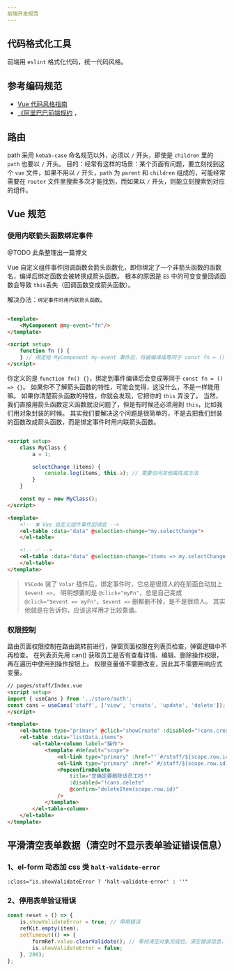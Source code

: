 ```yaml
---
前端开发规范
---
```


## 代码格式化工具

前端用 `eslint` 格式化代码，统一代码风格。

## 参考编码规范
- [Vue 代码风格指南](https://cn.vuejs.org/style-guide/)
- [《阿里巴巴前端规约](https://github.com/alibaba/f2e-spec) ，


## 路由

path 采用 `kebab-case` 命名规范以外，必须以 `/` 开头，即使是 `children` 里的 `path` 也要以 `/` 开头。
目的：经常有这样的场景：某个页面有问题，要立刻找到这个 `vue` 文件，如果不用以 `/` 开头，`path` 为 `parent` 和 `children`
组成的，可能经常需要在 `router` 文件里搜索多次才能找到，而如果以 `/` 开头，则能立刻搜索到对应的组件。

## Vue 规范

### 使用内联箭头函数绑定事件

@TODO 此条整理出一篇博文

Vue 自定义组件事件回调函数会箭头函数化，即你绑定了一个非箭头函数的函数名，编译后绑定函数会被转换成箭头函数。
根本的原因是 `ES` 中的可变变量回调函数会导致 `this`丢失（回调函数变成箭头函数）。

解决办法：`绑定事件时用内联箭头函数`。

```html

<template>
    <MyComponent @my-event="fn"/>
</template>

<script setup>
    function fn () {
    } // 绑定给 MyComponent my-event 事件后，将被编译成等同于 const fn = () => {}
</script>
```

你定义的是 `function fn() {}`，绑定到事件编译后会变成等同于 `const fn = () => {}`。
如果你不了解箭头函数的特性，可能会觉得，这没什么，不是一样能用嘛。
如果你清楚箭头函数的特性，你就会发现，它把你的 `this` 弄没了。
当然，我们直接用箭头函数定义函数就没问题了，但是有时候还必须用到 `this`，比如我们用对象封装的时候。
其实我们要解决这个问题是很简单的，不是去把我们封装的函数改成箭头函数，而是绑定事件时用内联箭头函数。

```html

<script setup>
    class MyClass {
        a = 1;

        selectChange (items) {
            console.log(items, this.a); // 需要访问其他属性或方法
        }
    }

    const my = new MyClass();
</script>

<template>
    <!-- ❌ Vue 自定义组件事件回调会 -->
    <el-table :data="data" @selection-change="my.selectChange">
    </el-table>

    <!-- ✅ -->
    <el-table :data="data" @selection-change="items => my.selectChange(items)">
    </el-table>
</template>
```

> `VSCode` 装了 `Volar` 插件后，绑定事件时，它总是很烦人的在前面自动加上 `$event =>`，
> 明明想要的是 `@click="myFn"`，总是自己变成 `@click="$event => myFn"`，`$event =>` 删都删不掉，是不是很烦人。
> 其实他就是在告诉你，应该这样用才比较靠谱。

### 权限控制

路由页面权限控制在路由跳转前进行，弹窗页面权限在列表页检查，弹窗逻辑中不再检查。
在列表页先用 can() 获取员工是否有查看详情、编辑、删除操作权限，再在遍历中使用到操作按钮上。
权限变量值不需要改变，因此其不需要用响应式变量。

```html
// pages/staff/Index.vue
<script setup>
import { useCans } from '../store/auth';
const cans = useCans('staff', ['view', 'create', 'update', 'delete']);
</script>

<template>
    <el-button type="primary" @click="showCreate" :disabled="!cans.create">+ 新建</el-button>
    <el-table :data="listData.items">
        <el-table-column label="操作">
            <template #default="scope">
                <el-link type="primary" :href="'`#/staff/${scope.row.id}" :disabled="!cans.view">详情</el-link> |
                <el-link type="primary" :href="`#/staff/${scope.row.id}/edit`" :disabled="!cans.update">编辑</el-link> |
                <PopconfirmDelete
                    title="您确定要删除该员工吗？"
                    :disabled="!cans.delete"
                    @confirm="deleteItem(scope.row.id)"
                />
            </template>
        </el-table-column>
    </el-table>
</template>
```

## 平滑清空表单数据（清空时不显示表单验证错误信息）

### 1、el-form 动态加 css 类 `halt-validate-error`

` :class="is.showValidateError ? 'halt-validate-error' : ''" `

### 2、停用表单验证错误
```js
const reset = () => {
    is.showValidateError = true; // 停用错误
    refKit.empty(item);
    setTimeout(() => {
        formRef.value.clearValidate(); // 等待清空对象完成后，清空错误信息，然后在恢复显示错误
        is.showValidateError = false;
    }, 200);
};
```
